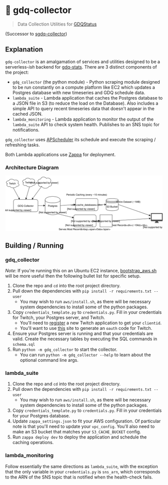 # :space_invader: gdq-collector
> Data Collection Utilities for [GDQStatus](http://gdqstat.us)

(Successor to [sgdq-collector](https://github.com/bcongdon/sgdq-collector))

## Explanation

`gdq-collector` is an amalgamation of services and utilities designed to be a serverless-*ish* backend for [gdq-stats](https://github.com/bcongdon/gdq-stats). There are 3 distinct components of the project:

* `gdq_collector` (the python module) - Python scraping module designed to be run constantly on a compute platform like EC2 which updates a Postgres database with new timeseries and GDQ schedule data.
* `lambda_suite` - Lambda application that caches the Postgres database to a JSON file in S3 (to reduce the load on the Database). Also includes a simple API to query recent timeseries data that doesn't appear in the cached JSON.
* `lambda_monitoring` - Lambda application to monitor the output of the `lambda_suite` API to check system health. Publishes to an SNS topic for notifications.

`gdq_collector` uses [APScheduler](https://apscheduler.readthedocs.io) its schedule and execute the scraping / refreshing tasks.

Both Lambda applications use [Zappa](https://github.com/Miserlou/Zappa) for deployment.

### Architecture Diagram

![aws_setup](aws_diagram.svg)


## Building / Running

### gdq_collector

*Note*: If you're running this on an Ubuntu EC2 instance, [bootstrap_aws.sh](bootstrap_aws.sh) will be more useful then the following bullet list for specific setup.

1. Clone the repo and `cd` into the root project directory.
2. Pull down the dependencies with `pip install -r requirements.txt --user`
    * You may wish to run `aws/install.sh`, as there will be necessary system dependencies to install some of the python packages.
3. Copy `credentials_template.py` to `credentials.py`. Fill in your credentials for Twitch, your Postgres server, and Twitch.
    * You'll need to [register](https://www.twitch.tv/kraken/oauth2/clients/new) a new Twitch application to get your `clientid`.
    * You'll want to use [this](https://twitchapps.com/tmi/) site to generate an `oauth` code for Twitch.
4. Ensure your Postgres server is running and that your credentials are valid. Create the necessary tables by executing the SQL commands in `schema.sql`
5. Run `python -m gdq_collector` to start the collector.
    * You can run `python -m gdq_collector --help` to learn about the optional command line args.

### lambda_suite

1. Clone the repo and `cd` into the root project directory.
2. Pull down the dependencies with `pip install -r requirements.txt --user`
    * You may wish to run `aws/install.sh`, as there will be necessary system dependencies to install some of the python packages.
3. Copy `credentials_template.py` to `credentials.py`. Fill in your credentials for  your Postgres database.
4. Update `zappa_settings.json` to fit your AWS configuration. Of particular note is that you'll need to update your `vpc_config`. You'll also need to make an S3 bucket that matches your `S3_CACHE_BUCKET` config.
5. Run `zappa deploy dev` to deploy the application and schedule the caching operations.

### lambda_monitoring

Follow essentially the same directions as `lambda_suite`, with the exception that the only variable in your `credentials.py` is `sns_arn`, which corresponds to the ARN of the SNS topic that is notified when the health-check fails.
